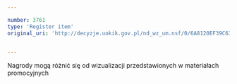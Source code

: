 ```yaml
---

number: 3761
type: 'Register item'
original_uri: 'http://decyzje.uokik.gov.pl/nd_wz_um.nsf/0/6A8120EF39C63374C1257A8A00342B75?OpenDocument'


---
```


Nagrody mogą różnić się od wizualizacji przedstawionych  w materiałach promocyjnych
